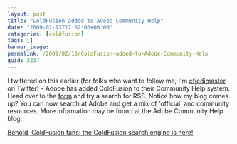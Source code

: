 ```yaml
---
layout: post
title: "ColdFusion added to Adobe Community Help"
date: "2009-02-13T17:02:00+06:00"
categories: [coldfusion]
tags: []
banner_image: 
permalink: /2009/02/13/ColdFusion-added-to-Adobe-Community-Help
guid: 3237
---
```


I twittered on this earlier (for folks who want to follow me, I'm <a href="http://twitter.com/cfjedimaster">cfjedimaster</a> on Twitter) - Adobe has added ColdFusion to their Community Help system. Head over to the <a href="http://community.adobe.com/help/search.html?lbl=coldfusion_product_adobelr">form</a> and try a search for RSS. Notice how my blog comes up? You can now search at Adobe and get a mix of 'official' and community resources. More information may be found at the Adobe Community Help blog:

<a href="http://blogs.adobe.com/communityhelp/2009/01/behold_coldfusion_fans_the_col.html">Behold, ColdFusion fans: the ColdFusion search engine is here!</a>